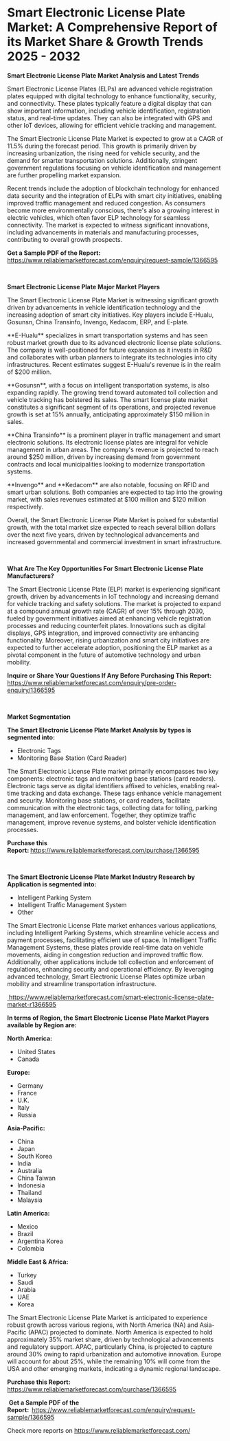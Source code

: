 <p><h1>Smart Electronic License Plate Market: A Comprehensive Report of its Market Share & Growth Trends 2025 - 2032</h1></p><p><strong>Smart Electronic License Plate Market Analysis and Latest Trends</strong></p>
<p><p>Smart Electronic License Plates (ELPs) are advanced vehicle registration plates equipped with digital technology to enhance functionality, security, and connectivity. These plates typically feature a digital display that can show important information, including vehicle identification, registration status, and real-time updates. They can also be integrated with GPS and other IoT devices, allowing for efficient vehicle tracking and management.</p><p>The Smart Electronic License Plate Market is expected to grow at a CAGR of 11.5% during the forecast period. This growth is primarily driven by increasing urbanization, the rising need for vehicle security, and the demand for smarter transportation solutions. Additionally, stringent government regulations focusing on vehicle identification and management are further propelling market expansion. </p><p>Recent trends include the adoption of blockchain technology for enhanced data security and the integration of ELPs with smart city initiatives, enabling improved traffic management and reduced congestion. As consumers become more environmentally conscious, there's also a growing interest in electric vehicles, which often favor ELP technology for seamless connectivity. The market is expected to witness significant innovations, including advancements in materials and manufacturing processes, contributing to overall growth prospects.</p></p>
<p><strong>Get a Sample PDF of the Report:&nbsp;</strong> <a href="https://www.reliablemarketforecast.com/enquiry/request-sample/1366595?utm_campaign=2284&utm_medium=2&utm_source=Github&utm_content=ia&utm_term=22032025&utm_id=smart-electronic-license-plate">https://www.reliablemarketforecast.com/enquiry/request-sample/1366595</a></p>
<p>&nbsp;</p>
<p><strong>Smart Electronic License Plate Major Market Players</strong></p>
<p><p>The Smart Electronic License Plate Market is witnessing significant growth driven by advancements in vehicle identification technology and the increasing adoption of smart city initiatives. Key players include E-Hualu, Gosunsn, China Transinfo, Invengo, Kedacom, ERP, and E-plate.</p><p>**E-Hualu** specializes in smart transportation systems and has seen robust market growth due to its advanced electronic license plate solutions. The company is well-positioned for future expansion as it invests in R&D and collaborates with urban planners to integrate its technologies into city infrastructures. Recent estimates suggest E-Hualu's revenue is in the realm of $200 million.</p><p>**Gosunsn**, with a focus on intelligent transportation systems, is also expanding rapidly. The growing trend toward automated toll collection and vehicle tracking has bolstered its sales. The smart license plate market constitutes a significant segment of its operations, and projected revenue growth is set at 15% annually, anticipating approximately $150 million in sales.</p><p>**China Transinfo** is a prominent player in traffic management and smart electronic solutions. Its electronic license plates are integral for vehicle management in urban areas. The company's revenue is projected to reach around $250 million, driven by increasing demand from government contracts and local municipalities looking to modernize transportation systems.</p><p>**Invengo** and **Kedacom** are also notable, focusing on RFID and smart urban solutions. Both companies are expected to tap into the growing market, with sales revenues estimated at $100 million and $120 million respectively.</p><p>Overall, the Smart Electronic License Plate Market is poised for substantial growth, with the total market size expected to reach several billion dollars over the next five years, driven by technological advancements and increased governmental and commercial investment in smart infrastructure.</p></p>
<p>&nbsp;</p>
<p><strong>What Are The Key Opportunities For Smart Electronic License Plate Manufacturers?</strong></p>
<p><p>The Smart Electronic License Plate (ELP) market is experiencing significant growth, driven by advancements in IoT technology and increasing demand for vehicle tracking and safety solutions. The market is projected to expand at a compound annual growth rate (CAGR) of over 15% through 2030, fueled by government initiatives aimed at enhancing vehicle registration processes and reducing counterfeit plates. Innovations such as digital displays, GPS integration, and improved connectivity are enhancing functionality. Moreover, rising urbanization and smart city initiatives are expected to further accelerate adoption, positioning the ELP market as a pivotal component in the future of automotive technology and urban mobility.</p></p>
<p><strong>Inquire or Share Your Questions If Any Before Purchasing This Report:</strong> <a href="https://www.reliablemarketforecast.com/enquiry/pre-order-enquiry/1366595?utm_campaign=2284&utm_medium=2&utm_source=Github&utm_content=ia&utm_term=22032025&utm_id=smart-electronic-license-plate">https://www.reliablemarketforecast.com/enquiry/pre-order-enquiry/1366595</a></p>
<p>&nbsp;</p>
<p><strong>Market Segmentation</strong></p>
<p><strong>The Smart Electronic License Plate Market Analysis by types is segmented into:</strong></p>
<p><ul><li>Electronic Tags</li><li>Monitoring Base Station (Card Reader)</li></ul></p>
<p><p>The Smart Electronic License Plate market primarily encompasses two key components: electronic tags and monitoring base stations (card readers). Electronic tags serve as digital identifiers affixed to vehicles, enabling real-time tracking and data exchange. These tags enhance vehicle management and security. Monitoring base stations, or card readers, facilitate communication with the electronic tags, collecting data for tolling, parking management, and law enforcement. Together, they optimize traffic management, improve revenue systems, and bolster vehicle identification processes.</p></p>
<p><strong>Purchase this Report:&nbsp;</strong><a href="https://www.reliablemarketforecast.com/purchase/1366595?utm_campaign=2284&utm_medium=2&utm_source=Github&utm_content=ia&utm_term=22032025&utm_id=smart-electronic-license-plate">https://www.reliablemarketforecast.com/purchase/1366595</a></p>
<p>&nbsp;</p>
<p><strong>The Smart Electronic License Plate Market Industry Research by Application is segmented into:</strong></p>
<p><ul><li>Intelligent Parking System</li><li>Intelligent Traffic Management System</li><li>Other</li></ul></p>
<p><p>The Smart Electronic License Plate market enhances various applications, including Intelligent Parking Systems, which streamline vehicle access and payment processes, facilitating efficient use of space. In Intelligent Traffic Management Systems, these plates provide real-time data on vehicle movements, aiding in congestion reduction and improved traffic flow. Additionally, other applications include toll collection and enforcement of regulations, enhancing security and operational efficiency. By leveraging advanced technology, Smart Electronic License Plates optimize urban mobility and streamline transportation infrastructure.</p></p>
<p><a href="https://www.reliablemarketforecast.com/smart-electronic-license-plate-market-r1366595?utm_campaign=2284&utm_medium=2&utm_source=Github&utm_content=ia&utm_term=22032025&utm_id=smart-electronic-license-plate">&nbsp;https://www.reliablemarketforecast.com/smart-electronic-license-plate-market-r1366595</a></p>
<p><strong>In terms of Region, the Smart Electronic License Plate Market Players available by Region are:</strong></p>
<p>
    <p> <strong> North America: </strong>
        <ul>
            <li>United States</li>
            <li>Canada</li>
        </ul>
        </p> 
    <p> <strong> Europe: </strong>
        <ul>
            <li>Germany</li>
            <li>France</li>
            <li>U.K.</li>
            <li>Italy</li>
            <li>Russia</li>
        </ul>
        </p> 
    <p> <strong> Asia-Pacific: </strong>
        <ul>
            <li>China</li>
            <li>Japan</li>
            <li>South Korea</li>
            <li>India</li>
            <li>Australia</li>
            <li>China Taiwan</li>
            <li>Indonesia</li>
            <li>Thailand</li>
            <li>Malaysia</li>
        </ul>
        </p> 
    <p> <strong> Latin America: </strong>
        <ul>
            <li>Mexico</li>
            <li>Brazil</li>
            <li>Argentina Korea</li>
            <li>Colombia</li>
        </ul>
        </p> 
    <p> <strong> Middle East & Africa: </strong>
        <ul>
            <li>Turkey</li>
            <li>Saudi</li>
            <li>Arabia</li>
            <li>UAE</li>
            <li>Korea</li>
        </ul>
    </p>
    </p>
<p><p>The Smart Electronic License Plate Market is anticipated to experience robust growth across various regions, with North America (NA) and Asia-Pacific (APAC) projected to dominate. North America is expected to hold approximately 35% market share, driven by technological advancements and regulatory support. APAC, particularly China, is projected to capture around 30% owing to rapid urbanization and automotive innovation. Europe will account for about 25%, while the remaining 10% will come from the USA and other emerging markets, indicating a dynamic regional landscape.</p></p>
<p><strong>Purchase this Report: </strong><a href="https://www.reliablemarketforecast.com/purchase/1366595?utm_campaign=2284&utm_medium=2&utm_source=Github&utm_content=ia&utm_term=22032025&utm_id=smart-electronic-license-plate">https://www.reliablemarketforecast.com/purchase/1366595</a></p>
<p>&nbsp;<strong>Get a Sample PDF of the Report:&nbsp;&nbsp;</strong><a href="https://www.reliablemarketforecast.com/enquiry/request-sample/1366595?utm_campaign=2284&utm_medium=2&utm_source=Github&utm_content=ia&utm_term=22032025&utm_id=smart-electronic-license-plate">https://www.reliablemarketforecast.com/enquiry/request-sample/1366595</a></p>
<p><strong></strong></p>
<p>Check more reports on <a href="https://www.reliablemarketforecast.com/?utm_campaign=2284&utm_medium=2&utm_source=Github&utm_content=ia&utm_term=22032025&utm_id=smart-electronic-license-plate">https://www.reliablemarketforecast.com/</a></p>